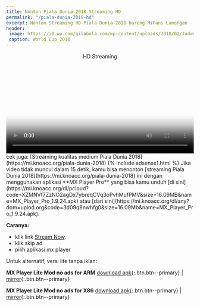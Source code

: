 ```yaml
---
title: Nonton Piala Dunia 2018 Streaming HD
permalink: "/piala-dunia-2018-hd"
excerpt: Nonton Streaming HD Piala Dunia 2018 bareng MiFans Lamongan
header:
 image: https://i0.wp.com/gilabola.com/wp-content/uploads/2018/02/Jadwal-Piala-Dunia-2018-1068x601.jpg?resize=720,360
 caption: World Cup 2018
---
```

<center>HD Streaming</center>
<video autoplay controls height="auto" poster="https://dummyimage.com/600x300/ffffff/00cccc.jpg&text=Uruguay+vs+Russia+K.O.+21.00.com" width="100%">
<source src="https://live.cdn.asset.aparat.com/astv1/edge/tv3_high/index.m3u8?wmsAuthSign=618ec5a28a2ec620ac62d63c3f7124bd"></source>
Browser kamu tidak support atau hape kamu murahan!
</video>
cek juga: [Streaming kualitas medium Piala Dunia 2018](https://mi.knoacc.org/piala-dunia-2018)
{% include adsense1.html %}
Jika video tidak muncul dalam 15 detik, kamu bisa menonton [streaming Piala Dunia 2018](https://mi.knoacc.org/piala-dunia-2018) ini dengan menggunakan aplikasi **MX Player Pro** yang bisa kamu unduh [di sini](https://mi.knoacc.org/dl/pcloud?code=XZMNVf7ZzNO2agDx7ybreqCVq3oPvhMufPMV&size=16.09MB&name=MX_Player_Pro_1.9.24.apk) atau [dari sini](https://mi.knoacc.org/dl/any?dom=uplod.org&code=3d09q8nwhfg0&size=16.09Mb&name=MX_Player_Pro_1.9.24.apk). 

**Caranya:**

- klik link [Stream Now](http://go.knoacc.org/7J).
- klik skip ad
- pilih aplikasi mx player  
<!-- do not parse -->

Untuk alternatif, versi lite tanpa iklan:

**MX Player Lite Mod no ads for ARM**
 [download apk](https://mi.knoacc.org/dl/pcloud?code=XZuNVf7ZKfkfn7HIqh0Y46eaFgawJQrYnOEy&size=12.13MB&name=MX_Player_1.9.22_Lite.apk){:.btn.btn--primary} | [mirror](https://mi.knoacc.org/dl/any?dom=uplod.org&code=njm5cw16ll63&size=12.13Mb&name=MX_Player_1.9.22_Lite.apk){:.btn.btn--primary} 

**MX Player Lite Mod no ads for X86**
 [download apk](https://mi.knoacc.org/dl/pcloud?code=XZ9NVf7ZNH607ykjWAbRw9KCTj2nCLP9pBYX&size=13.33MB&name=MX_Player_1.9.22_x86_Lite.apk){:.btn.btn--primary} | [mirror](https://mi.knoacc.org/dl/any?dom=uplod.org&code=wpjc5y3tg6km&size=13.33Mb&name=MX_Player_1.9.22_x86_Lite.apk){:.btn.btn--primary}
